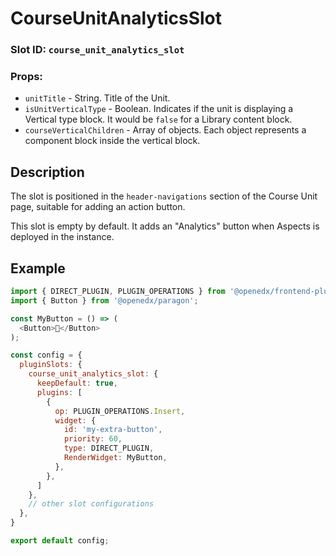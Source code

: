 # CourseUnitAnalyticsSlot

### Slot ID: `course_unit_analytics_slot`
### Props:
* `unitTitle` - String. Title of the Unit.
* `isUnitVerticalType` - Boolean. Indicates if the unit is displaying a Vertical type block. It would be `false` for a Library content block.
* `courseVerticalChildren` - Array of objects. Each object represents a component block inside the vertical block.

## Description

The slot is positioned in the `header-navigations` section of the Course Unit page, suitable for adding an action button.

This slot is empty by default. It adds an "Analytics" button when Aspects is deployed in the instance.

## Example

```js
import { DIRECT_PLUGIN, PLUGIN_OPERATIONS } from '@openedx/frontend-plugin-framework';
import { Button } from '@openedx/paragon';

const MyButton = () => (
  <Button>🐣</Button>
);

const config = {
  pluginSlots: {
    course_unit_analytics_slot: {
      keepDefault: true,
      plugins: [
        {
          op: PLUGIN_OPERATIONS.Insert,
          widget: {
            id: 'my-extra-button',
            priority: 60,
            type: DIRECT_PLUGIN,
            RenderWidget: MyButton,
          },
        },
      ]
    },
    // other slot configurations
  },
}

export default config;
```

